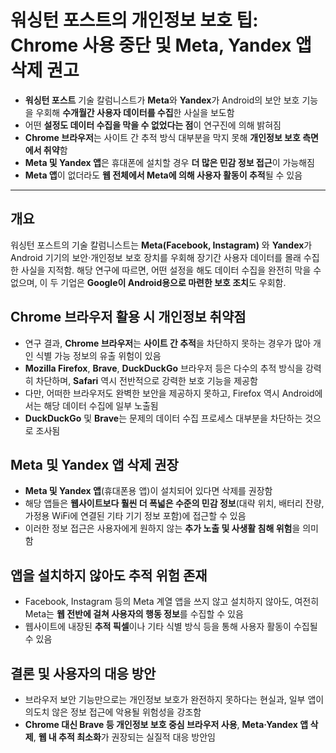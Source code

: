 # 워싱턴 포스트의 개인정보 보호 팁: Chrome 사용 중단 및 Meta, Yandex 앱 삭제 권고


* **워싱턴 포스트** 기술 칼럼니스트가 **Meta**와 **Yandex**가 Android의 보안 보호 기능을 우회해 **수개월간 사용자 데이터를 수집**한 사실을 보도함
* 어떤 **설정도 데이터 수집을 막을 수 없었다는 점**이 연구진에 의해 밝혀짐
* **Chrome 브라우저**는 사이트 간 추적 방식 대부분을 막지 못해 **개인정보 보호 측면에서 취약**함
* **Meta 및 Yandex 앱**은 휴대폰에 설치할 경우 **더 많은 민감 정보 접근**이 가능해짐
* **Meta 앱**이 없더라도 **웹 전체에서 Meta에 의해 사용자 활동이 추적**될 수 있음

---

개요
--

워싱턴 포스트의 기술 칼럼니스트는 **Meta(Facebook, Instagram)** 와 **Yandex**가 Android 기기의 보안·개인정보 보호 장치를 우회해 장기간 사용자 데이터를 몰래 수집한 사실을 지적함. 해당 연구에 따르면, 어떤 설정을 해도 데이터 수집을 완전히 막을 수 없으며, 이 두 기업은 **Google이 Android용으로 마련한 보호 조치**도 우회함.

Chrome 브라우저 활용 시 개인정보 취약점
-------------------------

* 연구 결과, **Chrome 브라우저**는 **사이트 간 추적**을 차단하지 못하는 경우가 많아 개인 식별 가능 정보의 유출 위험이 있음
* **Mozilla Firefox**, **Brave**, **DuckDuckGo** 브라우저 등은 다수의 추적 방식을 강력히 차단하며, **Safari** 역시 전반적으로 강력한 보호 기능을 제공함
* 다만, 어떠한 브라우저도 완벽한 보안을 제공하지 못하고, Firefox 역시 Android에서는 해당 데이터 수집에 일부 노출됨
* **DuckDuckGo** 및 **Brave**는 문제의 데이터 수집 프로세스 대부분을 차단하는 것으로 조사됨

Meta 및 Yandex 앱 삭제 권장
---------------------

* **Meta 및 Yandex 앱**(휴대폰용 앱)이 설치되어 있다면 삭제를 권장함
* 해당 앱들은 **웹사이트보다 훨씬 더 폭넓은 수준의 민감 정보**(대략 위치, 배터리 잔량, 가정용 WiFi에 연결된 기타 기기 정보 포함)에 접근할 수 있음
* 이러한 정보 접근은 사용자에게 원하지 않는 **추가 노출 및 사생활 침해 위험**을 의미함

앱을 설치하지 않아도 추적 위험 존재
--------------------

* Facebook, Instagram 등의 Meta 계열 앱을 쓰지 않고 설치하지 않아도, 여전히 Meta는 **웹 전반에 걸쳐 사용자의 행동 정보**를 수집할 수 있음
* 웹사이트에 내장된 **추적 픽셀**이나 기타 식별 방식 등을 통해 사용자 활동이 수집될 수 있음

결론 및 사용자의 대응 방안
---------------

* 브라우저 보안 기능만으로는 개인정보 보호가 완전하지 못하다는 현실과, 일부 앱이 의도치 않은 정보 접근에 악용될 위험성을 강조함
* **Chrome 대신 Brave 등 개인정보 보호 중심 브라우저 사용**, **Meta·Yandex 앱 삭제**, **웹 내 추적 최소화**가 권장되는 실질적 대응 방안임

